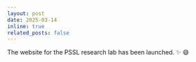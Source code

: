 ```yaml
---
layout: post
date: 2025-03-14
inline: true
related_posts: false
---
```


The website for the PSSL research lab has been launched. :sparkles: :smile:
